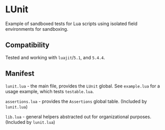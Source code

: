 # LUnit

Example of sandboxed tests for Lua scripts using isolated field environments for sandboxing.

## Compatibility

Tested and working with `luajit`/`5.1`, and `5.4.4`.

## Manifest

`lunit.lua` - the main file, provides the `LUnit` global. See `example.lua` for a usage example, which tests `testable.lua`.

`assertions.lua` - provides the `Assertions` global table. (Included by `lunit.lua`)

`lib.lua` - general helpers abstracted out for organizational purposes. (Included by `lunit.lua`)
